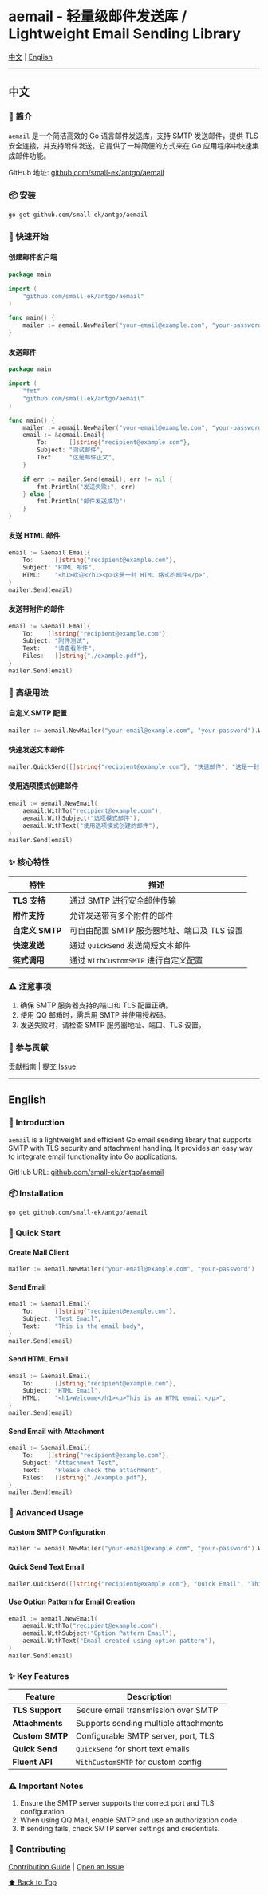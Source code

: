 # aemail - 轻量级邮件发送库 / Lightweight Email Sending Library

[中文](#中文) | [English](#english)

---

## 中文

### 📖 简介

`aemail` 是一个简洁高效的 Go 语言邮件发送库，支持 SMTP 发送邮件，提供 TLS 安全连接，并支持附件发送。它提供了一种简便的方式来在 Go 应用程序中快速集成邮件功能。

GitHub 地址: [github.com/small-ek/antgo/aemail](https://github.com/small-ek/antgo/aemail)

### 📦 安装

```bash
go get github.com/small-ek/antgo/aemail
```

### 🚀 快速开始

#### 创建邮件客户端

```go
package main

import (
	"github.com/small-ek/antgo/aemail"
)

func main() {
	mailer := aemail.NewMailer("your-email@example.com", "your-password")
}
```

#### 发送邮件

```go
package main

import (
	"fmt"
	"github.com/small-ek/antgo/aemail"
)

func main() {
	mailer := aemail.NewMailer("your-email@example.com", "your-password")
	email := &aemail.Email{
		To:      []string{"recipient@example.com"},
		Subject: "测试邮件",
		Text:    "这是邮件正文",
	}

	if err := mailer.Send(email); err != nil {
		fmt.Println("发送失败:", err)
	} else {
		fmt.Println("邮件发送成功")
	}
}
```

#### 发送 HTML 邮件

```go
email := &aemail.Email{
	To:      []string{"recipient@example.com"},
	Subject: "HTML 邮件",
	HTML:    "<h1>欢迎</h1><p>这是一封 HTML 格式的邮件</p>",
}
mailer.Send(email)
```

#### 发送带附件的邮件

```go
email := &aemail.Email{
	To:    []string{"recipient@example.com"},
	Subject: "附件测试",
	Text:    "请查看附件",
	Files:   []string{"./example.pdf"},
}
mailer.Send(email)
```

### 🔧 高级用法

#### 自定义 SMTP 配置

```go
mailer := aemail.NewMailer("your-email@example.com", "your-password").WithCustomSMTP("smtp.example.com", 587, true)
```

#### 快速发送文本邮件

```go
mailer.QuickSend([]string{"recipient@example.com"}, "快速邮件", "这是一封快速邮件")
```

#### 使用选项模式创建邮件

```go
email := aemail.NewEmail(
	aemail.WithTo("recipient@example.com"),
	aemail.WithSubject("选项模式邮件"),
	aemail.WithText("使用选项模式创建的邮件"),
)
mailer.Send(email)
```

### ✨ 核心特性

| 特性           | 描述                          |
| ------------ | --------------------------- |
| **TLS 支持**   | 通过 SMTP 进行安全邮件传输            |
| **附件支持**     | 允许发送带有多个附件的邮件               |
| **自定义 SMTP** | 可自由配置 SMTP 服务器地址、端口及 TLS 设置 |
| **快速发送**     | 通过 `QuickSend` 发送简短文本邮件     |
| **链式调用**     | 通过 `WithCustomSMTP` 进行自定义配置 |

### ⚠️ 注意事项

1. 确保 SMTP 服务器支持的端口和 TLS 配置正确。
2. 使用 QQ 邮箱时，需启用 SMTP 并使用授权码。
3. 发送失败时，请检查 SMTP 服务器地址、端口、TLS 设置。

### 🤝 参与贡献

[贡献指南](https://github.com/small-ek/antgo/blob/main/CONTRIBUTING.md) | [提交 Issue](https://github.com/small-ek/antgo/issues)

---

## English

### 📖 Introduction

`aemail` is a lightweight and efficient Go email sending library that supports SMTP with TLS security and attachment handling. It provides an easy way to integrate email functionality into Go applications.

GitHub URL: [github.com/small-ek/antgo/aemail](https://github.com/small-ek/antgo/aemail)

### 📦 Installation

```bash
go get github.com/small-ek/antgo/aemail
```

### 🚀 Quick Start

#### Create Mail Client

```go
mailer := aemail.NewMailer("your-email@example.com", "your-password")
```

#### Send Email

```go
email := &aemail.Email{
	To:      []string{"recipient@example.com"},
	Subject: "Test Email",
	Text:    "This is the email body",
}
mailer.Send(email)
```

#### Send HTML Email

```go
email := &aemail.Email{
	To:      []string{"recipient@example.com"},
	Subject: "HTML Email",
	HTML:    "<h1>Welcome</h1><p>This is an HTML email.</p>",
}
mailer.Send(email)
```

#### Send Email with Attachment

```go
email := &aemail.Email{
	To:    []string{"recipient@example.com"},
	Subject: "Attachment Test",
	Text:    "Please check the attachment",
	Files:   []string{"./example.pdf"},
}
mailer.Send(email)
```

### 🔧 Advanced Usage

#### Custom SMTP Configuration

```go
mailer := aemail.NewMailer("your-email@example.com", "your-password").WithCustomSMTP("smtp.example.com", 587, true)
```

#### Quick Send Text Email

```go
mailer.QuickSend([]string{"recipient@example.com"}, "Quick Email", "This is a quick email.")
```

#### Use Option Pattern for Email Creation

```go
email := aemail.NewEmail(
	aemail.WithTo("recipient@example.com"),
	aemail.WithSubject("Option Pattern Email"),
	aemail.WithText("Email created using option pattern"),
)
mailer.Send(email)
```

### ✨ Key Features

| Feature         | Description                           |
| --------------- | ------------------------------------- |
| **TLS Support** | Secure email transmission over SMTP   |
| **Attachments** | Supports sending multiple attachments |
| **Custom SMTP** | Configurable SMTP server, port, TLS   |
| **Quick Send**  | `QuickSend` for short text emails     |
| **Fluent API**  | `WithCustomSMTP` for custom config    |

### ⚠️ Important Notes

1. Ensure the SMTP server supports the correct port and TLS configuration.
2. When using QQ Mail, enable SMTP and use an authorization code.
3. If sending fails, check SMTP server settings and credentials.

### 🤝 Contributing
[Contribution Guide](https://github.com/small-ek/antgo/blob/main/CONTRIBUTING.md) | [Open an Issue](https://github.com/small-ek/antgo/issues)

[⬆ Back to Top](#中文)